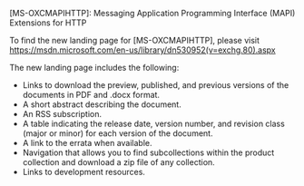 [MS-OXCMAPIHTTP]: Messaging Application Programming Interface (MAPI) Extensions for HTTP

To find the new landing page for [MS-OXCMAPIHTTP], please visit https://msdn.microsoft.com/en-us/library/dn530952(v=exchg.80).aspx

The new landing page includes the following:
- Links to download the preview, published, and previous versions of the documents in PDF and .docx format.
- A short abstract describing the document.
- An RSS subscription.
- A table indicating the release date, version number, and revision class (major or minor) for each version of the document. 
- A link to the errata when available.
- Navigation that allows you to find subcollections within the product collection and download a zip file of any collection.
- Links to development resources.
